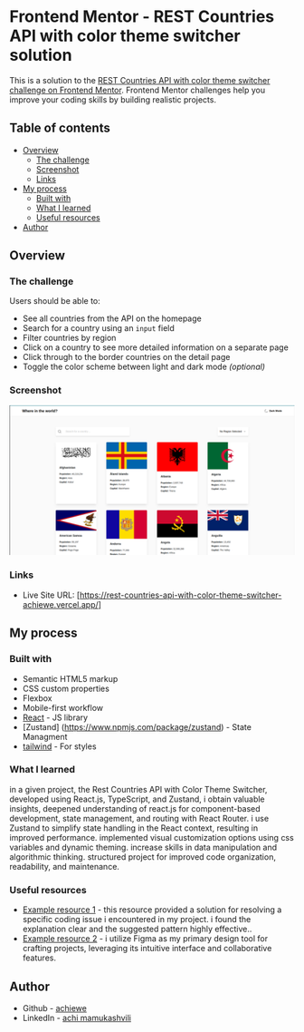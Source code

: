 # Frontend Mentor - REST Countries API with color theme switcher solution

This is a solution to the [REST Countries API with color theme switcher challenge on Frontend Mentor](https://www.frontendmentor.io/challenges/rest-countries-api-with-color-theme-switcher-5cacc469fec04111f7b848ca). Frontend Mentor challenges help you improve your coding skills by building realistic projects.

## Table of contents

- [Overview](#overview)
  - [The challenge](#the-challenge)
  - [Screenshot](#screenshot)
  - [Links](#links)
- [My process](#my-process)
  - [Built with](#built-with)
  - [What I learned](#what-i-learned)
  - [Useful resources](#useful-resources)
- [Author](#author)

## Overview

### The challenge

Users should be able to:

- See all countries from the API on the homepage
- Search for a country using an `input` field
- Filter countries by region
- Click on a country to see more detailed information on a separate page
- Click through to the border countries on the detail page
- Toggle the color scheme between light and dark mode _(optional)_

### Screenshot

![](./public/assets/screenshot.png)

### Links

- Live Site URL: [https://rest-countries-api-with-color-theme-switcher-achiewe.vercel.app/]

## My process

### Built with

- Semantic HTML5 markup
- CSS custom properties
- Flexbox
- Mobile-first workflow
- [React](https://reactjs.org/) - JS library
- [Zustand] (https://www.npmjs.com/package/zustand) - State Managment
- [tailwind](https://tailwindcss.com/) - For styles

### What I learned

in a given project, the Rest Countries API with Color Theme Switcher, developed using React.js, TypeScript, and Zustand, i obtain valuable insights, deepened understanding of react.js for component-based development, state management, and routing with React Router. i use Zustand to simplify state handling in the React context, resulting in improved performance. implemented visual customization options using css variables and dynamic theming. increase skills in data manipulation and algorithmic thinking. structured project for improved code organization, readability, and maintenance.

### Useful resources

- [Example resource 1](https://stackoverflow.com/) - this resource provided a solution for resolving a specific coding issue i encountered in my project. i found the explanation clear and the suggested pattern highly effective..
- [Example resource 2](https://www.figma.com/) - i utilize Figma as my primary design tool for crafting projects, leveraging its intuitive interface and collaborative features.

## Author

- Github - [achiewe](https://github.com/achiewe)
- LinkedIn - [achi mamukashvili](https://www.linkedin.com/in/achi-mamukashvili-721928263/)
